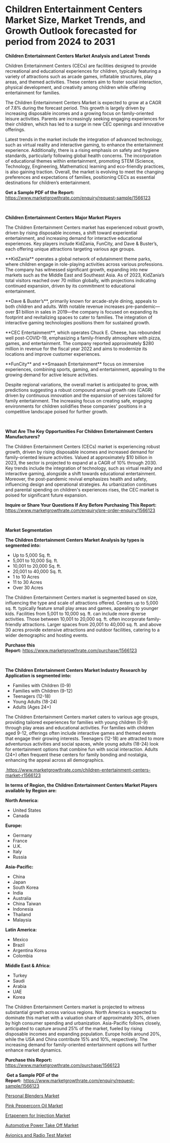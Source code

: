 <p><h1>Children Entertainment Centers Market Size, Market Trends, and Growth Outlook forecasted for period from 2024 to 2031</h1></p><p><strong>Children Entertainment Centers Market Analysis and Latest Trends</strong></p>
<p><p>Children Entertainment Centers (CECs) are facilities designed to provide recreational and educational experiences for children, typically featuring a variety of attractions such as arcade games, inflatable structures, play areas, and themed activities. These centers aim to foster social interaction, physical development, and creativity among children while offering entertainment for families.</p><p>The Children Entertainment Centers Market is expected to grow at a CAGR of 7.8% during the forecast period. This growth is largely driven by increasing disposable incomes and a growing focus on family-oriented leisure activities. Parents are increasingly seeking engaging experiences for their children, which has led to a surge in new CEC openings and innovative offerings. </p><p>Latest trends in the market include the integration of advanced technology, such as virtual reality and interactive gaming, to enhance the entertainment experience. Additionally, there is a rising emphasis on safety and hygiene standards, particularly following global health concerns. The incorporation of educational themes within entertainment, promoting STEM (Science, Technology, Engineering, Mathematics) learning and eco-friendly practices, is also gaining traction. Overall, the market is evolving to meet the changing preferences and expectations of families, positioning CECs as essential destinations for children’s entertainment.</p></p>
<p><strong>Get a Sample PDF of the Report:&nbsp;</strong> <a href="https://www.marketgrowthrate.com/enquiry/request-sample/1566123">https://www.marketgrowthrate.com/enquiry/request-sample/1566123</a></p>
<p>&nbsp;</p>
<p><strong>Children Entertainment Centers Major Market Players</strong></p>
<p><p>The Children Entertainment Centers market has experienced robust growth, driven by rising disposable incomes, a shift toward experiential entertainment, and increasing demand for interactive educational experiences. Key players include KidZania, FunCity, and Dave & Buster’s, each offering unique attractions targeting various age groups.</p><p>**KidZania** operates a global network of edutainment theme parks, where children engage in role-playing activities across various professions. The company has witnessed significant growth, expanding into new markets such as the Middle East and Southeast Asia. As of 2023, KidZania’s total visitors reached over 70 million globally, with projections indicating continued expansion, driven by its commitment to educational entertainment.</p><p>**Dave & Buster’s**, primarily known for arcade-style dining, appeals to both children and adults. With notable revenue increases pre-pandemic—over $1 billion in sales in 2019—the company is focused on expanding its footprint and revitalizing spaces to cater to families. The integration of interactive gaming technologies positions them for sustained growth.</p><p>**CEC Entertainment**, which operates Chuck E. Cheese, has rebounded well post-COVID-19, emphasizing a family-friendly atmosphere with pizza, games, and entertainment. The company reported approximately $280 million in revenue for the fiscal year 2022 and aims to modernize its locations and improve customer experiences.</p><p>**FunCity** and **Smaaash Entertainment** focus on immersive experiences, combining sports, gaming, and entertainment, appealing to the growing demand for active leisure activities. </p><p>Despite regional variations, the overall market is anticipated to grow, with predictions suggesting a robust compound annual growth rate (CAGR) driven by continuous innovation and the expansion of services tailored for family entertainment. The increasing focus on creating safe, engaging environments for children solidifies these companies' positions in a competitive landscape poised for further growth.</p></p>
<p>&nbsp;</p>
<p><strong>What Are The Key Opportunities For Children Entertainment Centers Manufacturers?</strong></p>
<p><p>The Children Entertainment Centers (CECs) market is experiencing robust growth, driven by rising disposable incomes and increased demand for family-oriented leisure activities. Valued at approximately $10 billion in 2023, the sector is projected to expand at a CAGR of 10% through 2030. Key trends include the integration of technology, such as virtual reality and interactive gaming, alongside a shift towards educational entertainment. Moreover, the post-pandemic revival emphasizes health and safety, influencing design and operational strategies. As urbanization continues and parental spending on children's experiences rises, the CEC market is poised for significant future expansion.</p></p>
<p><strong>Inquire or Share Your Questions If Any Before Purchasing This Report:</strong> <a href="https://www.marketgrowthrate.com/enquiry/pre-order-enquiry/1566123">https://www.marketgrowthrate.com/enquiry/pre-order-enquiry/1566123</a></p>
<p>&nbsp;</p>
<p><strong>Market Segmentation</strong></p>
<p><strong>The Children Entertainment Centers Market Analysis by types is segmented into:</strong></p>
<p><ul><li>Up to 5,000 Sq. ft.</li><li>5,001 to 10,000 Sq. ft.</li><li>10,001 to 20,000 Sq. ft.</li><li>20,001 to 40,000 Sq. ft.</li><li>1 to 10 Acres</li><li>11 to 30 Acres</li><li>Over 30 Acres</li></ul></p>
<p><p>The Children Entertainment Centers market is segmented based on size, influencing the type and scale of attractions offered. Centers up to 5,000 sq. ft. typically feature small play areas and games, appealing to younger kids. Facilities from 5,001 to 10,000 sq. ft. can include more diverse activities. Those between 10,001 to 20,000 sq. ft. often incorporate family-friendly attractions. Larger spaces from 20,001 to 40,000 sq. ft. and above 30 acres provide extensive attractions and outdoor facilities, catering to a wider demographic and hosting events.</p></p>
<p><strong>Purchase this Report:&nbsp;</strong><a href="https://www.marketgrowthrate.com/purchase/1566123">https://www.marketgrowthrate.com/purchase/1566123</a></p>
<p>&nbsp;</p>
<p><strong>The Children Entertainment Centers Market Industry Research by Application is segmented into:</strong></p>
<p><ul><li>Families with Children (0-9)</li><li>Families with Children (9-12)</li><li>Teenagers (12-18)</li><li>Young Adults (18-24)</li><li>Adults (Ages 24+)</li></ul></p>
<p><p>The Children Entertainment Centers market caters to various age groups, providing tailored experiences for families with young children (0-9) through play areas and educational activities. For families with children aged 9-12, offerings often include interactive games and themed events that engage their growing interests. Teenagers (12-18) are attracted to more adventurous activities and social spaces, while young adults (18-24) look for entertainment options that combine fun with social interaction. Adults (24+) often frequent these centers for family bonding and nostalgia, enhancing the appeal across all demographics.</p></p>
<p><a href="https://www.marketgrowthrate.com/children-entertainment-centers-market-r1566123">&nbsp;https://www.marketgrowthrate.com/children-entertainment-centers-market-r1566123</a></p>
<p><strong>In terms of Region, the Children Entertainment Centers Market Players available by Region are:</strong></p>
<p>
    <p> <strong> North America: </strong>
        <ul>
            <li>United States</li>
            <li>Canada</li>
        </ul>
        </p> 
    <p> <strong> Europe: </strong>
        <ul>
            <li>Germany</li>
            <li>France</li>
            <li>U.K.</li>
            <li>Italy</li>
            <li>Russia</li>
        </ul>
        </p> 
    <p> <strong> Asia-Pacific: </strong>
        <ul>
            <li>China</li>
            <li>Japan</li>
            <li>South Korea</li>
            <li>India</li>
            <li>Australia</li>
            <li>China Taiwan</li>
            <li>Indonesia</li>
            <li>Thailand</li>
            <li>Malaysia</li>
        </ul>
        </p> 
    <p> <strong> Latin America: </strong>
        <ul>
            <li>Mexico</li>
            <li>Brazil</li>
            <li>Argentina Korea</li>
            <li>Colombia</li>
        </ul>
        </p> 
    <p> <strong> Middle East & Africa: </strong>
        <ul>
            <li>Turkey</li>
            <li>Saudi</li>
            <li>Arabia</li>
            <li>UAE</li>
            <li>Korea</li>
        </ul>
    </p>
    </p>
<p><p>The Children Entertainment Centers market is projected to witness substantial growth across various regions. North America is expected to dominate this market with a valuation share of approximately 30%, driven by high consumer spending and urbanization. Asia-Pacific follows closely, anticipated to capture around 25% of the market, fueled by rising disposable incomes and expanding population. Europe holds around 20%, while the USA and China contribute 15% and 10%, respectively. The increasing demand for family-oriented entertainment options will further enhance market dynamics.</p></p>
<p><strong>Purchase this Report: </strong><a href="https://www.marketgrowthrate.com/purchase/1566123">https://www.marketgrowthrate.com/purchase/1566123</a></p>
<p>&nbsp;<strong>Get a Sample PDF of the Report:&nbsp;&nbsp;</strong><a href="https://www.marketgrowthrate.com/enquiry/request-sample/1566123">https://www.marketgrowthrate.com/enquiry/request-sample/1566123</a></p>
<p><strong></strong></p>
<p><p><a href="https://www.linkedin.com/pulse/market-dynamics-future-trends-global-personal-blenders-sector-dqrse?trackingId=f3NfbobBSceQSwtSEefZcg%3D%3D">Personal Blenders Market</a></p><p><a href="https://www.linkedin.com/pulse/what-factors-influence-pink-peppercorn-oil-market-coming-3wc8e?trackingId=U%2BmA9FiRTUe8dzBMNJ8KPw%3D%3D">Pink Peppercorn Oil Market</a></p><p><a href="https://issuu.com/reportprime-2/docs/ertapenem-for-injection-market-size_55dba64890e29f">Ertapenem for Injection Market</a></p><p><a href="https://medium.com/@randallrunte2023/automotive-power-take-off-market-growth-market-segmentation-and-regional-analysis-global-6fa117c848d2?postPublishedType=repub">Automotive Power Take Off Market</a></p><p><a href="https://github.com/AfsanaMia652/Market-Research-Report-List-1/blob/main/avionics-and-radio-test-market.md">Avionics and Radio Test Market</a></p></p>
